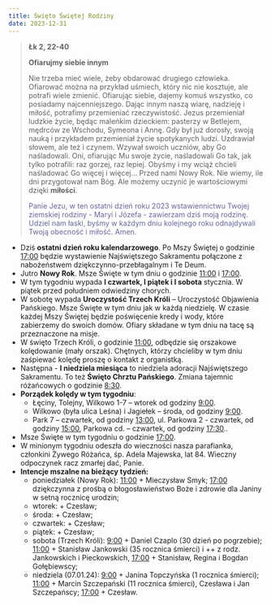 ```yaml
---
title: Święto Świętej Rodziny
date: 2023-12-31
---
```


> **Łk 2, 22-40**
>
> **Ofiarujmy siebie innym**
>
> Nie trzeba mieć wiele, żeby obdarować drugiego człowieka. Ofiarować można na przykład uśmiech, który nic nie kosztuje, ale potrafi wiele zmienić. Ofiarując siebie, dajemy komuś wszystko, co posiadamy najcenniejszego. Dając innym naszą wiarę, nadzieję i miłość, potrafimy przemieniać rzeczywistość. Jezus przemieniał ludzkie życie, będąc maleńkim dzieckiem: pasterzy w Betlejem, mędrców ze Wschodu, Symeona i Annę. Gdy był już dorosły, swoją nauką i przykładem przemieniał życie spotykanych ludzi. Uzdrawiał słowem, ale też i czynem. Wzywał swoich uczniów, aby Go naśladowali. Oni, ofiarując Mu swoje życie, naśladowali Go tak, jak tylko potrafili: raz gorzej, raz lepiej. Obyśmy i my wciąż chcieli naśladować Go więcej i więcej... Przed nami Nowy Rok. Nie wiemy, ile dni przygotował nam Bóg. Ale możemy uczynić je wartościowymi dzięki **miłości**.
>
> <span style="color: #666699;">Panie Jezu, w ten ostatni dzień roku 2023 wstawiennictwu Twojej ziemskiej rodziny - Maryi i Józefa - zawierzam dziś moją rodzinę. Udziel nam łaski, byśmy w każdym dniu kolejnego roku odnajdywali Twoją obecność i miłość. Amen.
> &nbsp;

- Dziś **ostatni dzień roku kalendarzowego**. Po Mszy Świętej o godzinie <u>17:00</u> będzie wystawienie Najświętszego Sakramentu połączone z nabożeństwem dziękczynno-przebłagalnym i Te Deum.
- Jutro **Nowy Rok**. Msze Święte w tym dniu o godzinie <u>11:00</u> i <u>17:00</u>.
- W tym tygodniu wypada **I czwartek, I piątek i I sobota** stycznia. W piątek przed południem odwiedziny chorych.
- W sobotę wypada **Uroczystość Trzech Króli** – Uroczystość Objawienia Pańskiego. Msze Święte w tym dniu jak w każdą niedzielę. W czasie każdej Mszy Świętej będzie poświęcenie kredy i wody, które zabierzemy do swoich domów. Ofiary składane w tym dniu na tacę są przeznaczone na misje.
- W święto Trzech Króli, o godzinie <u>11:00</u>, odbędzie się orszakowe kolędowanie (mały orszak). Chętnych, którzy chcieliby w tym dniu zaśpiewać kolędę proszę o kontakt z organistką.
- Następna - **I niedziela miesiąca** to niedziela adoracji Najświętszego Sakramentu. To też **Święto Chrztu Pańskiego**. Zmiana tajemnic różańcowych o godzinie <u>8:30</u>.
- **Porządek kolędy w tym tygodniu**:
  - Łęciny, Tolejny, Wilkowo 1-7 – wtorek od godziny <u>9:00</u>.
  - Wilkowo (była ulica Leśna) i Jagiełek – środa, od godziny <u>9:00</u>.
  - Park 7 – czwartek, od godziny <u>13:00</u>, ul. Parkowa 2 - czwartek, od godziny <u>15:00</u>, Parkowa cd. – czwartek, od godziny <u>17:30</u>..
- Msze Święte w tym tygodniu o godzinie <u>17:00</u>.
- W minionym tygodniu odeszła do wieczności nasza parafianka, członkini Żywego Różańca, śp. Adela Majewska, lat 84. Wieczny odpoczynek racz zmarłej dać, Panie.
- **Intencje mszalne na bieżący tydzień:**
  - poniedziałek (Nowy Rok): <u>11:00</u> + Mieczysław Smyk; <u>17:00</u> dziękczynna z prośbą o błogosławieństwo Boże i zdrowie dla Janiny w setną rocznicę urodzin;
  - wtorek: + Czesław;
  - środa: + Czesław;
  - czwartek: + Czesław;
  - piątek: + Czesław;
  - sobota (Trzech Króli): <u>9:00</u> + Daniel Czaplo (30 dzień po pogrzebie); <u>11:00</u> + Stanisław Jankowski (35 rocznica śmierci) i ++ z rodz. Jankowskich i Pieckowskich, <u>17:00</u> + Stanisław, Regina i Bogdan Gołębiewscy;
  - niedziela (07.01.24): <u>9:00</u> + Janina Topczyńska (1 rocznica śmierci); <u>11:00</u> + Marcin Szczepański (11 rocznica śmierci), Czesława i Jan Szczepańscy; <u>17:00</u> + Czesław.

